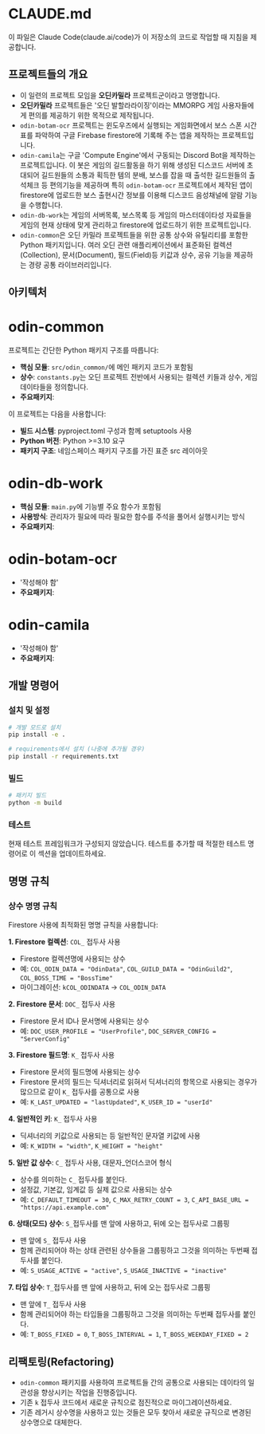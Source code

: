 # CLAUDE.md

이 파일은 Claude Code(claude.ai/code)가 이 저장소의 코드로 작업할 때 지침을 제공합니다.

## 프로젝트들의 개요

- 이 일련의 프로젝트 모임을 **오딘카밀라** 프로젝트군이라고 명명합니다.
- **오딘카밀라** 프로젝트들은 '오딘 발할라라이징'이라는 MMORPG 게임 사용자들에게 편의를 제공하기 위한 목적으로 제작됩니다.
- `odin-botam-ocr` 프로젝트는 윈도우즈에서 실행되는 게임화면에서 보스 스폰 시간표를 파악하여 구글 Firebase firestore에 기록해 주는 앱을 제작하는 프로젝트입니다.
- `odin-camila`는 구글 'Compute Engine'에서 구동되는 Discord Bot을 제작하는 프로젝트입니다. 이 봇은 게임의 길드활동을 하기 위해 생성된 디스코드 서버에 초대되어 길드원들의 소통과 획득한 템의 분배, 보스를 잡을 때 출석한 길드원들의 출석체크 등 편의기능을 제공하며 특히 `odin-botam-ocr` 프로젝트에서 제작된 앱이 firestore에 업로드한 보스 출현시간 정보를 이용해 디스코드 음성채널에 알람 기능을 수행합니다.
- `odin-db-work`는 게임의 서버목록, 보스목록 등 게임의 마스터데이타성 자료들을 게임의 현재 상태에 맞게 관리하고 firestore에 업로드하기 위한 프로젝트입니다.
- `odin-common`은 오딘 카밀라 프로젝트들을 위한 공통 상수와 유틸리티를 포함한 Python 패키지입니다. 여러 오딘 관련 애플리케이션에서 표준화된 컬렉션(Collection), 문서(Document), 필드(Field)등 키값과 상수, 공유 기능을 제공하는 경량 공통 라이브러리입니다.

## 아키텍처

# odin-common 

프로젝트는 간단한 Python 패키지 구조를 따릅니다:
- **핵심 모듈**: `src/odin_common/`에 메인 패키지 코드가 포함됨
- **상수**: `constants.py`는 오딘 프로젝트 전반에서 사용되는 컬렉션 키들과 상수, 게임데이타들을 정의합니다.
- **주요패키지**:

이 프로젝트는 다음을 사용합니다:
- **빌드 시스템**: pyproject.toml 구성과 함께 setuptools 사용
- **Python 버전**: Python >=3.10 요구
- **패키지 구조**: 네임스페이스 패키지 구조를 가진 표준 src 레이아웃

# odin-db-work

- **핵심 모듈**: `main.py`에 기능별 주요 함수가 포함됨
- **사용방식**: 관리자가 필요에 따라 필요한 함수를 주석을 풀어서 실행시키는 방식
- **주요패키지**:

# odin-botam-ocr

- '작성해야 함'
- **주요패키지**:

# odin-camila

- '작성해야 함'
- **주요패키지**:

## 개발 명령어

### 설치 및 설정
```bash
# 개발 모드로 설치
pip install -e .

# requirements에서 설치 (나중에 추가될 경우)
pip install -r requirements.txt
```

### 빌드
```bash
# 패키지 빌드
python -m build
```

### 테스트
현재 테스트 프레임워크가 구성되지 않았습니다. 테스트를 추가할 때 적절한 테스트 명령어로 이 섹션을 업데이트하세요.

## 명명 규칙

### 상수 명명 규칙

Firestore 사용에 최적화된 명명 규칙을 사용합니다:

**1. Firestore 컬렉션**: `COL_` 접두사 사용
- Firestore 컬렉션명에 사용되는 상수
- 예: `COL_ODIN_DATA = "OdinData"`, `COL_GUILD_DATA = "OdinGuild2"`, `COL_BOSS_TIME = "BossTime"`
- 마이그레이션: `kCOL_ODINDATA` → `COL_ODIN_DATA`

**2. Firestore 문서**: `DOC_` 접두사 사용  
- Firestore 문서 ID나 문서명에 사용되는 상수
- 예: `DOC_USER_PROFILE = "UserProfile"`, `DOC_SERVER_CONFIG = "ServerConfig"`

**3. Firestore 필드명**: `K_` 접두사 사용
- Firestore 문서의 필드명에 사용되는 상수  
- Firestore 문서의 필드는 딕셔너리로 읽혀서 딕셔너리의 항목으로 사용되는 경우가 많으므로 같이 `K_` 접두사를 공통으로 사용
- 예: `K_LAST_UPDATED = "lastUpdated"`, `K_USER_ID = "userId"`

**4. 일반적인 키**: `K_` 접두사 사용
- 딕셔너리의 키값으로 사용되는 등 일반적인 문자열 키값에 사용  
- 예: `K_WIDTH = "width"`, `K_HEIGHT = "height"`

**5. 일반 값 상수**: `C_` 접두사 사용, 대문자_언더스코어 형식
- 상수를 의미하는 `C_` 접두사를 붙인다.
- 설정값, 기본값, 임계값 등 실제 값으로 사용되는 상수
- 예: `C_DEFAULT_TIMEOUT = 30`, `C_MAX_RETRY_COUNT = 3`, `C_API_BASE_URL = "https://api.example.com"`

**6. 상태(모드) 상수**: `S_`접두사를 맨 앞에 사용하고, 뒤에 오는 접두사로 그룹핑
- 맨 앞에 `S_` 접두사 사용
- 함께 관리되어야 하는 상태 관련된 상수들을 그룹핑하고 그것을 의미하는 두번째 접두사를 붙인다.
- 예: `S_USAGE_ACTIVE = "active"`, `S_USAGE_INACTIVE = "inactive"`

**7. 타입 상수**: `T_`접두사를 맨 앞에 사용하고, 뒤에 오는 접두사로 그룹핑
- 맨 앞에 `T_` 접두사 사용
- 함께 관리되어야 하는 타입들을 그룹핑하고 그것을 의미하는 두번째 접두사를 붙인다.
- 예: `T_BOSS_FIXED = 0`, `T_BOSS_INTERVAL = 1`, `T_BOSS_WEEKDAY_FIXED = 2`

## 리팩토링(Refactoring)

- `odin-common` 패키지를 사용하여 프로젝트들 간의 공통으로 사용되는 데이타의 일관성을 향상시키는 작업을 진행중입니다.
- 기존 `k` 접두사 코드에서 새로운 규칙으로 점진적으로 마이그레이션하세요.
- 기존 레거시 상수명을 사용하고 있는 것들은 모두 찾아서 새로운 규직으로 변경된 상수명으로 대체한다.